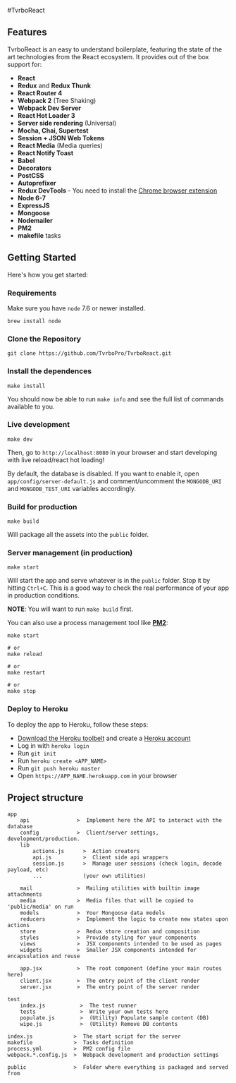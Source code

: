 #TvrboReact

## Features
TvrboReact is an easy to understand boilerplate, featuring the state of the art technologies from the React ecosystem. It provides out of the box support for:

* **React**
* **Redux** and **Redux Thunk**
* **React Router 4**
* **Webpack 2** (Tree Shaking)
* **Webpack Dev Server**
* **React Hot Loader 3**
* **Server side rendering** (Universal)
* **Mocha, Chai, Supertest**
* **Session + JSON Web Tokens**
* **React Media** (Media queries)
* **React Notify Toast**
* **Babel**
* **Decorators**
* **PostCSS**
* **Autoprefixer**
* **Redux DevTools** - You need to install the <a href="https://chrome.google.com/webstore/detail/redux-devtools/lmhkpmbekcpmknklioeibfkpmmfibljd">Chrome browser extension</a>
* **Node 6-7**
* **ExpressJS**
* **Mongoose**
* **Nodemailer**
* **PM2**
* **makefile** tasks

## Getting Started
Here's how you get started:

### Requirements
Make sure you have `node` 7.6 or newer installed.

	brew install node

### Clone the Repository

	git clone https://github.com/TvrboPro/TvrboReact.git

### Install the dependences

	make install

You should now be able to run `make info` and see the full list of commands available to you.

### Live development

	make dev

Then, go to `http://localhost:8080` in your browser and start developing with live reload/react hot loading!

By default, the database is disabled. If you want to enable it, open `app/config/server-default.js` and comment/uncomment the `MONGODB_URI` and `MONGODB_TEST_URI` variables accordingly.

### Build for production

	make build

Will package all the assets into the `public` folder.

### Server management (in production)

	make start

Will start the app and serve whatever is in the `public` folder. Stop it by hitting `Ctrl+C`. This is a good way to check the real performance of your app in production conditions.

**NOTE**: You will want to run `make build` first.

You can also use a process management tool like **[PM2](http://pm2.keymetrics.io/)**:

	make start

	# or
	make reload

	# or
	make restart

	# or
	make stop

<!--
### Localization
#### Template extraction

	make po:extract

Will extract the strings contained within `t("Translatable text inside t(...)")` and will generate/update the necessary template files for translation.

For every supported language defined in `app/client.config.js`, a folder will be created on `app/locales/` with the templates inside `translation.json` and `translation.po` files.

**NOTE**: Only `app/locales/../translation.json` will be used by the server. The `.po` files are intended for non technical translators, and they need to be **compiled** back to the corresponding `json` file.

Running this command will not wipe existing strings. Contents that are no longer used will be moved to the `translation_old.json` file.

#### Compiling from a .po file

	make po:compile

Reads all the `.po` files inside `app/locales/<lang>/` and compiles their content into the corresponding `translate.json` file.-->

### Deploy to Heroku
To deploy the app to Heroku, follow these steps:

* [Download the Heroku toolbelt](https://toolbelt.heroku.com) and create a [Heroku account](https://www.heroku.com)
* Log in with `heroku login`
* Run `git init`
* Run `heroku create <APP_NAME>`
* Run `git push heroku master`
* Open `https://APP_NAME.herokuapp.com` in your browser

## Project structure

	app
		api               >  Implement here the API to interact with the database
		config            >  Client/server settings, development/production.
		lib
			actions.js      >  Action creators
			api.js          >  Client side api wrappers
			session.js      >  Manage user sessions (check login, decode payload, etc)
			...             (your own utilities)

		mail              >  Mailing utilities with builtin image attachments
		media             >  Media files that will be copied to 'public/media' on run
		models            >  Your Mongoose data models
		reducers          >  Implement the logic to create new states upon actions
		store             >  Redux store creation and composition
		styles            >  Provide styling for your components
		views             >  JSX components intended to be used as pages
		widgets           >  Smaller JSX components intended for encapsulation and reuse

		app.jsx           >  The root component (define your main routes here)
		client.jsx        >  The entry point of the client render
		server.jsx        >  The entry point of the server render

	test
		index.js           >  The test runner
		tests              >  Write your own tests here
		populate.js        >  (Utility) Populate sample content (DB)
		wipe.js            >  (Utility) Remove DB contents

	index.js             >  The start script for the server
	makefile             >  Tasks definition
	process.yml          >  PM2 config file
	webpack.*.config.js  >  Webpack development and production settings

	public               >  Folder where everything is packaged and served from

